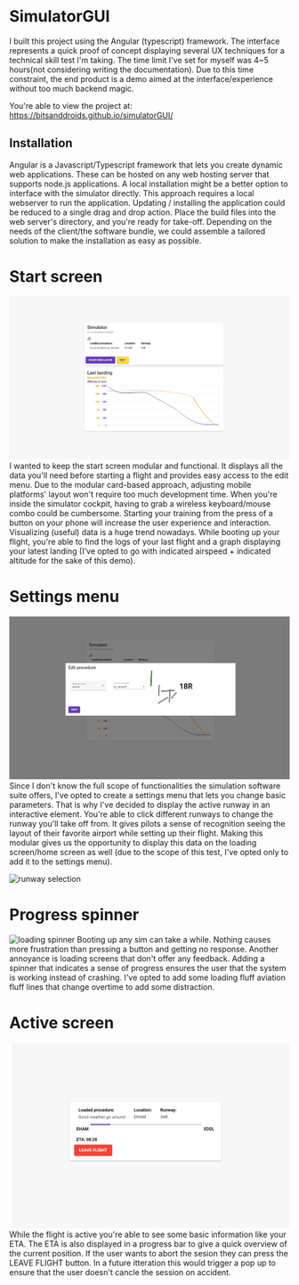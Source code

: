 # SimulatorGUI

I built this project using the Angular (typescript) framework. The interface represents a quick proof of concept displaying several UX techniques for a technical skill test I'm taking. The time limit I've set for myself was 4~5 hours(not considering writing the documentation). Due to this time constraint, the end product is a demo aimed at the interface/experience without too much backend magic.

You're able to view the project at:
https://bitsanddroids.github.io/simulatorGUI/

## Installation
Angular is a Javascript/Typescript framework that lets you create dynamic web applications. These can be hosted on any web hosting server that supports node.js applications. A local installation might be a better option to interface with the simulator directly. This approach requires a local webserver to run the application. Updating / installing the application could be reduced to a single drag and drop action. Place the build files into the web server's directory, and you're ready for take-off. Depending on the needs of the client/the software bundle, we could assemble a tailored solution to make the installation as easy as possible.

# Start screen
![start screen](https://github.com/BitsAndDroids/simulatorGUI/blob/main/src/assets/startScreen.jpg?raw=true)
I wanted to keep the start screen modular and functional. It displays all the data you'll need before starting a flight and provides easy access to the edit menu. Due to the modular card-based approach, adjusting mobile platforms' layout won't require too much development time. When you're inside the simulator cockpit, having to grab a wireless keyboard/mouse combo could be cumbersome. Starting your training from the press of a button on your phone will increase the user experience and interaction. Visualizing (useful) data is a huge trend nowadays. While booting up your flight, you're able to find the logs of your last flight and a graph displaying your latest landing (I've opted to go with indicated airspeed + indicated altitude for the sake of this demo).  

# Settings menu
![flight settings](https://github.com/BitsAndDroids/simulatorGUI/blob/main/src/assets/editFlightSettings.jpg?raw=true)
Since I don't know the full scope of functionalities the simulation software suite offers, I've opted to create a settings menu that lets you change basic parameters. That is why I've decided to display the active runway in an interactive element. You're able to click different runways to change the runway you'll take off from. It gives pilots a sense of recognition seeing the layout of their favorite airport while setting up their flight. Making this modular gives us the opportunity to display this data on the loading screen/home screen as well (due to the scope of this test, I've opted only to add it to the settings menu).

![runway selection](https://github.com/BitsAndDroids/simulatorGUI/blob/main/src/assets/runway.gif?raw=true)

# Progress spinner
![loading spinner](https://github.com/BitsAndDroids/simulatorGUI/blob/main/src/assets/spinner.gif?raw=true)
Booting up any sim can take a while. Nothing causes more frustration than pressing a button and getting no response. Another annoyance is loading screens that don't offer any feedback. Adding a spinner that indicates a sense of progress ensures the user that the system is working instead of crashing. I've opted to add some loading fluff aviation fluff lines that change overtime to add some distraction. 

# Active screen
![loading spinner](https://github.com/BitsAndDroids/simulatorGUI/blob/main/src/assets/activeScreen.jpg?raw=true)
While the flight is active you're able to see some basic information like your ETA. The ETA is also displayed in a progress bar to give a quick overview of the current position. If the user wants to abort the sesion they can press the LEAVE FLIGHT button. In a future itteration this would trigger a pop up to ensure that the user doesn't cancle the session on accident.
